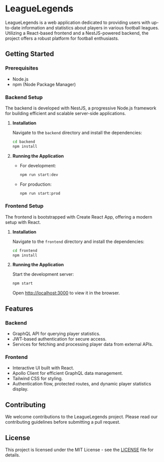 # LeagueLegends

LeagueLegends is a web application dedicated to providing users with up-to-date information and statistics about players in various football leagues. Utilizing a React-based frontend and a NestJS-powered backend, the project offers a robust platform for football enthusiasts.

## Getting Started

### Prerequisites

- Node.js
- npm (Node Package Manager)

### Backend Setup

The backend is developed with NestJS, a progressive Node.js framework for building efficient and scalable server-side applications.

1. **Installation**

   Navigate to the `backend` directory and install the dependencies:
   ```bash
   cd backend
   npm install
   ```

2. **Running the Application**

   - For development:
     ```bash
     npm run start:dev
     ```
   - For production:
     ```bash
     npm run start:prod
     ```

### Frontend Setup

The frontend is bootstrapped with Create React App, offering a modern setup with React.

1. **Installation**

   Navigate to the `frontend` directory and install the dependencies:
   ```bash
   cd frontend
   npm install
   ```

2. **Running the Application**

   Start the development server:
   ```bash
   npm start
   ```
   Open [http://localhost:3000](http://localhost:3000) to view it in the browser.

## Features

### Backend

- GraphQL API for querying player statistics.
- JWT-based authentication for secure access.
- Services for fetching and processing player data from external APIs.

### Frontend

- Interactive UI built with React.
- Apollo Client for efficient GraphQL data management.
- Tailwind CSS for styling.
- Authentication flow, protected routes, and dynamic player statistics display.

## Contributing

We welcome contributions to the LeagueLegends project. Please read our contributing guidelines before submitting a pull request.

## License

This project is licensed under the MIT License - see the [LICENSE](https://github.com/Biot-Savart/LeagueLegends/blob/main/LICENSE) file for details.
